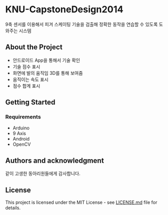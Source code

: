 # KNU-CapstoneDesign2014

9축 센서를 이용해서 피겨 스케이팅 기술을 검출해 정확한 동작을 연습할 수 있도록 도와주는 시스템



## About the Project

- 안드로이드 App을 통해서 기술 확인
- 기술 점수 표시
- 화면에 발의 움직임 3D를 통해 보여줌
- 움직이는 속도 표시
- 점수 합계 표시



## Getting Started

### Requirements

- Arduino
- 9 Axis
- Android
- OpenCV



## Authors and acknowledgment

같이 고생한 동아리원들에게 감사합니다.



## License

This project is licensed under the MIT License - see [LICENSE.md](https://github.com/JihunDev/Docs/blob/master/LICENSE.md) file for details.